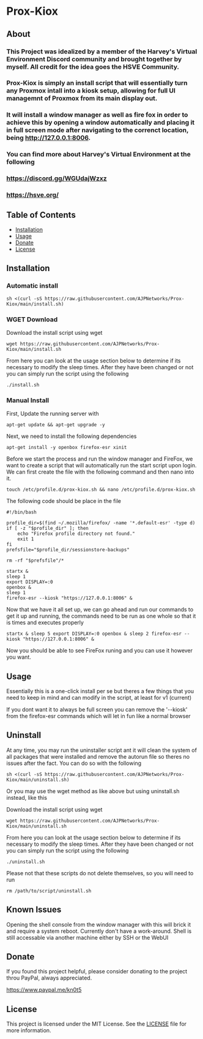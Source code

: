 # Prox-Kiox

## About

### This Project was idealized by a member of the Harvey's Virtual Environment Discord community and brought together by myself.  All credit for the idea goes the HSVE Community. 
### Prox-Kiox is simply an install script that will essentially turn any Proxmox intall into a kiosk setup, allowing for full UI managemnt of Proxmox from its main display out. 
### It will install a window manager as well as fire fox in order to achieve this by opening a window automatically and placing it in full screen mode after navigating to the correnct location, being http://127.0.0.1:8006.

### You can find more about Harvey's Virtual Environment at the following
### https://discord.gg/WGUdajWzxz
### https://hsve.org/



## Table of Contents

- [Installation](#installation)
- [Usage](#usage)
- [Donate](#donate)
- [License](#license)



## Installation

### Automatic install

``sh <(curl -sS https://raw.githubusercontent.com/AJPNetworks/Prox-Kiox/main/install.sh)``

### WGET Download

Download the install script using wget

``wget https://raw.githubusercontent.com/AJPNetworks/Prox-Kiox/main/install.sh``

From here you can look at the usage section below to determine if its necessary to modify the sleep times.
After they have been changed or not you can simply run the script using the following

``./install.sh``



### Manual Install

First, Update the running server with

``apt-get update && apt-get upgrade -y``

Next, we need to install the following dependencies

``apt-get install -y openbox firefox-esr xinit``

Before we start the process and run the window manager and FireFox, we want to create a script that will automatically run the start script upon login.
We can first create the file with the following command and then nano into it.

``touch /etc/profile.d/prox-kiox.sh && nano /etc/profile.d/prox-kiox.sh``

The following code should be place in the file

```
#!/bin/bash

profile_dir=$(find ~/.mozilla/firefox/ -name '*.default-esr' -type d)
if [ -z "$profile_dir" ]; then
    echo "Firefox profile directory not found."
    exit 1
fi
prefsfile="$profile_dir/sessionstore-backups"

rm -rf "$prefsfile"/*

startx &
sleep 1
export DISPLAY=:0
openbox &
sleep 1
firefox-esr --kiosk "https://127.0.0.1:8006" &
```

Now that we have it all set up, we can go ahead and run our commands to get it up and running, the commands need to be run as one whole so that it is times and executes properly

``startx & sleep 5 export DISPLAY=:0 openbox & sleep 2 firefox-esr --kiosk "https://127.0.0.1:8006" &``

Now you should be able to see FireFox runing and you can use it however you want.



## Usage

Essentially this is a one-click install per se but theres a few things that you need to keep in mind and can modify in the script, at least for v1 (current)

If you dont want it to always be full screen you can remove the '--kiosk' from the firefox-esr commands which will let in fun like a normal browser



## Uninstall

At any time, you may run the uninstaller script ant it will clean the system of all packages that were installed and remove the autorun file so theres no issues after the fact.  You can do so with the following

``sh <(curl -sS https://raw.githubusercontent.com/AJPNetworks/Prox-Kiox/main/uninstall.sh)``

Or you may use the wget method as like above but using uninstall.sh instead, like this

Download the install script using wget

``wget https://raw.githubusercontent.com/AJPNetworks/Prox-Kiox/main/uninstall.sh``

From here you can look at the usage section below to determine if its necessary to modify the sleep times.
After they have been changed or not you can simply run the script using the following

``./uninstall.sh``

Please not that these scripts do not delete themselves, so you will need to run

``rm /path/to/script/uninstall.sh``


## Known Issues

Opening the shell console from the window manager with this will brick it and require a system reboot.  Currently don't have a work-around.  Shell is still accessable via another machine either by SSH or the WebUI



## Donate

If you found this project helpful, please consider donating to the project throu PayPal, always appreciated.

https://www.paypal.me/kn0t5



## License

This project is licensed under the MIT License. See the [LICENSE](LICENSE) file for more information.

